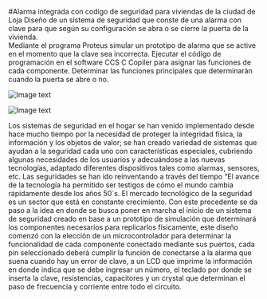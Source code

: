 #Alarma integrada con codigo de seguridad para viviendas de la ciudad de Loja 
Diseño de un sistema de seguridad que conste de una alarma con clave para que según su configuración se abra o se cierre la puerta de la vivienda.  
Mediante el programa Proteus simular un prototipo de alarma que se active en el momento que la clave sea incorrecta. Ejecutar el código de programación en el software CCS C Copiler para asignar las funciones de cada componente. Determinar las funciones principales que determinarán cuando la puerta se abre o no. 

![Image text](/Imagenes/puertacerrada.png)

![Image text](/Imagenes/puerta-abierta.png)
 
 Los sistemas de seguridad en el hogar se han venido implementado desde hace mucho tiempo por la necesidad de proteger la integridad física, la información y los objetos de valor; se han creado variedad de sistemas que ayudan a la seguridad cada uno con características especiales, cubriendo algunas necesidades de los usuarios y adecuándose a las nuevas tecnologías, adaptado diferentes dispositivos tales como alarmas, sensores, etc. Las seguridades se han ido reinventando a través del tiempo “El avance de la tecnología ha permitido ser testigos de cómo el mundo cambia rápidamente desde los años 50´s. El mercado tecnológico de la seguridad es un sector que está en constante crecimiento. 
 Con este precedente se da paso a la idea en donde se busca poner en marcha el inicio de un sistema de seguridad creado en base a un prototipo de simulación que determinará los componentes necesarios para replicarlos físicamente, este diseño comenzó con la elección de un microcontrolador para determinar la funcionalidad de cada componente conectado mediante sus puertos, cada pin seleccionado deberá cumplir la función de conectarse a la alarma que suena cuando hay un error de clave, a un LCD que imprime la información en donde indica que se debe ingresar un número, el teclado por donde se inserta la clave, resistencias, capacitores y un crystal que determinan el paso de frecuencia y corriente entre todo el circuito. 








